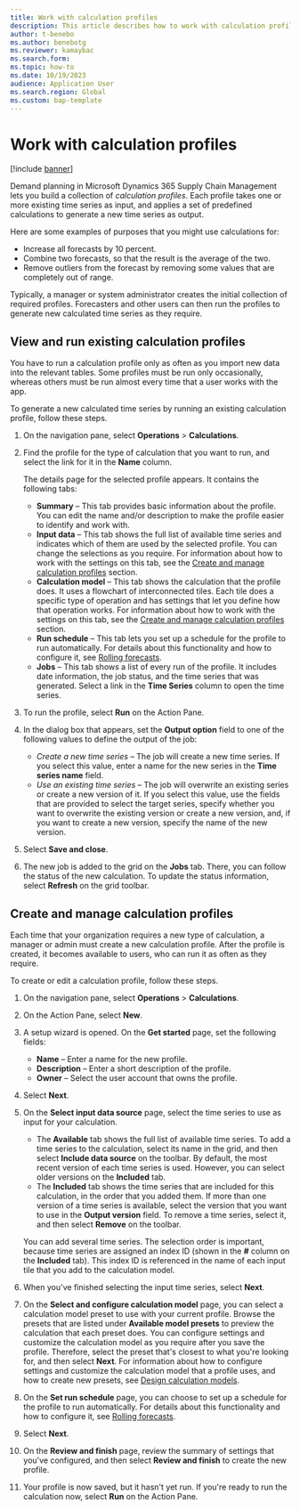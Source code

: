 ```yaml
---
title: Work with calculation profiles
description: This article describes how to work with calculation profiles. Calculation profiles apply a set of predefined calculations to one or more existing time series to generate a new time series as output.
author: t-benebo
ms.author: benebotg
ms.reviewer: kamaybac
ms.search.form:
ms.topic: how-to
ms.date: 10/19/2023
audience: Application User
ms.search.region: Global
ms.custom: bap-template
---
```


# Work with calculation profiles

[!include [banner](../includes/banner.md)]

Demand planning in Microsoft Dynamics 365 Supply Chain Management lets you build a collection of *calculation profiles*. Each profile takes one or more existing time series as input, and applies a set of predefined calculations to generate a new time series as output.

Here are some examples of purposes that you might use calculations for:

- Increase all forecasts by 10 percent.
- Combine two forecasts, so that the result is the average of the two.
- Remove outliers from the forecast by removing some values that are completely out of range.

Typically, a manager or system administrator creates the initial collection of required profiles. Forecasters and other users can then run the profiles to generate new calculated time series as they require.

## View and run existing calculation profiles

You have to run a calculation profile only as often as you import new data into the relevant tables. Some profiles must be run only occasionally, whereas others must be run almost every time that a user works with the app.

To generate a new calculated time series by running an existing calculation profile, follow these steps.

1. On the navigation pane, select **Operations** \> **Calculations**.
1. Find the profile for the type of calculation that you want to run, and select the link for it in the **Name** column.

    The details page for the selected profile appears. It contains the following tabs:

    - **Summary** – This tab provides basic information about the profile. You can edit the name and/or description to make the profile easier to identify and work with.
    - **Input data** – This tab shows the full list of available time series and indicates which of them are used by the selected profile. You can change the selections as you require. For information about how to work with the settings on this tab, see the [Create and manage calculation profiles](#create-and-manage-calculation-profiles) section.
    - **Calculation model** – This tab shows the calculation that the profile does. It uses a flowchart of interconnected tiles. Each tile does a specific type of operation and has settings that let you define how that operation works. For information about how to work with the settings on this tab, see the [Create and manage calculation profiles](#create-and-manage-calculation-profiles) section.
    - **Run schedule** – This tab lets you set up a schedule for the profile to run automatically. For details about this functionality and how to configure it, see [Rolling forecasts](rolling-forecasts.md).
    - **Jobs** – This tab shows a list of every run of the profile. It includes date information, the job status, and the time series that was generated. Select a link in the **Time Series** column to open the time series.

1. To run the profile, select **Run** on the Action Pane.
1. In the dialog box that appears, set the **Output option** field to one of the following values to define the output of the job:

    - *Create a new time series* – The job will create a new time series. If you select this value, enter a name for the new series in the **Time series name** field.
    - *Use an existing time series* – The job will overwrite an existing series or create a new version of it. If you select this value, use the fields that are provided to select the target series, specify whether you want to overwrite the existing version or create a new version, and, if you want to create a new version, specify the name of the new version.

1. Select **Save and close**.
1. The new job is added to the grid on the **Jobs** tab. There, you can follow the status of the new calculation. To update the status information, select **Refresh** on the grid toolbar.

## Create and manage calculation profiles

Each time that your organization requires a new type of calculation, a manager or admin must create a new calculation profile. After the profile is created, it becomes available to users, who can run it as often as they require.

To create or edit a calculation profile, follow these steps.

1. On the navigation pane, select **Operations** \> **Calculations**.
1. On the Action Pane, select **New**.
1. A setup wizard is opened. On the **Get started** page, set the following fields:

    - **Name** – Enter a name for the new profile.
    - **Description** – Enter a short description of the profile.
    - **Owner** – Select the user account that owns the profile.

1. Select **Next**.
1. On the **Select input data source** page, select the time series to use as input for your calculation.

    - The **Available** tab shows the full list of available time series. To add a time series to the calculation, select its name in the grid, and then select **Include data source** on the toolbar. By default, the most recent version of each time series is used. However, you can select older versions on the **Included** tab.
    - The **Included** tab shows the time series that are included for this calculation, in the order that you added them. If more than one version of a time series is available, select the version that you want to use in the **Output version** field. To remove a time series, select it, and then select **Remove** on the toolbar.

    You can add several time series. The selection order is important, because time series are assigned an index ID (shown in the **\#** column on the **Included** tab). This index ID is referenced in the name of each input tile that you add to the calculation model.

1. When you've finished selecting the input time series, select **Next**.
1. On the **Select and configure calculation model** page, you can select a calculation model preset to use with your current profile. Browse the presets that are listed under **Available model presets** to preview the calculation that each preset does. You can configure settings and customize the calculation model as you require after you save the profile. Therefore, select the preset that's closest to what you're looking for, and then select **Next**. For information about how to configure settings and customize the calculation model that a profile uses, and how to create new presets, see [Design calculation models](design-calculation-models.md).
1. On the **Set run schedule** page, you can choose to set up a schedule for the profile to run automatically. For details about this functionality and how to configure it, see [Rolling forecasts](rolling-forecasts.md).
1. Select **Next**.
1. On the **Review and finish** page, review the summary of settings that you've configured, and then select **Review and finish** to create the new profile.
1. Your profile is now saved, but it hasn't yet run. If you're ready to run the calculation now, select **Run** on the Action Pane.
